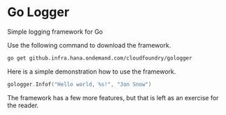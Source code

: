 # Go Logger

Simple logging framework for Go

Use the following command to download the framework.

```bash
go get github.infra.hana.ondemand.com/cloudfoundry/gologger
```

Here is a simple demonstration how to use the framework.

```go
gologger.Infof("Hello world, %s!", "Jon Snow")
```

The framework has a few more features, but that is left as an exercise for the reader.
